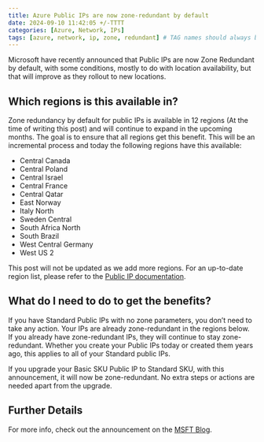 ```yaml
---
title: Azure Public IPs are now zone-redundant by default
date: 2024-09-10 11:42:05 +/-TTTT
categories: [Azure, Network, IPs]
tags: [azure, network, ip, zone, redundant] # TAG names should always be lowercase
---
```


Microsoft have recently announced that Public IPs are now Zone Redundant by default, with some conditions, mostly to do with location availability, but that will improve as they rollout to new locations.  

## Which regions is this available in?

Zone redundancy by default for public IPs is available in 12 regions (At the time of writing this post) and will continue to expand in the upcoming months. The goal is to ensure that all regions get this benefit. This will be an incremental process and today the following regions have this available:

- Central Canada
- Central Poland
- Central Israel
- Central France
- Central Qatar
- East Norway
- Italy North
- Sweden Central
- South Africa North
- South Brazil
- West Central Germany
- West US 2

This post will not be updated as we add more regions. For an up-to-date region list, please refer to the <a href="https://learn.microsoft.com/en-us/azure/virtual-network/ip-services/public-ip-addresses#availability-zone" target="_blank">Public IP documentation</a>.

## What do I need to do to get the benefits?

If you have Standard Public IPs with no zone parameters, you don’t need to take any action. Your IPs are already zone-redundant in the regions below. If you already have zone-redundant IPs, they will continue to stay zone-redundant. Whether you create your Public IPs today or created them years ago, this applies to all of your Standard public IPs.

If you upgrade your Basic SKU Public IP to Standard SKU, with this announcement, it will now be zone-redundant. No extra steps or actions are needed apart from the upgrade.

## Further Details

For more info, check out the announcement on the <a href="https://azure.microsoft.com/en-us/blog/azure-public-ips-are-now-zone-redundant-by-default/" target="_blank">MSFT Blog</a>.